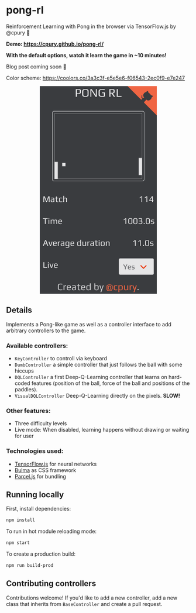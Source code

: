 # pong-rl

Reinforcement Learning with Pong in the browser via TensorFlow.js by @cpury 🚀

**Demo: https://cpury.github.io/pong-rl/**

**With the default options, watch it learn the game in ~10 minutes!**

Blog post coming soon 📝

Color scheme: https://coolors.co/3a3c3f-e5e5e6-f06543-2ec0f9-e7e247

<p align="center">
  <img width="320" height="568" src="https://github.com/cpury/pong-rl/blob/master/screenshot.png?raw=true">
</p>

## Details

Implements a Pong-like game as well as a controller interface to add arbitrary controllers to the game.

### Available controllers:

- `KeyController` to controll via keyboard
- `DumbController` a simple controller that just follows the ball with some hiccups
- `DQLController` a first Deep-Q-Learning controller that learns on hard-coded features (position of the ball, force of the ball and positions of the paddles).
- `VisualDQLController` Deep-Q-Learning directly on the pixels. **SLOW!**

### Other features:

- Three difficulty levels
- Live mode: When disabled, learning happens without drawing or waiting for user

### Technologies used:

- [TensorFlow.js](https://www.tensorflow.org/js/) for neural networks
- [Bulma](https://bulma.io/) as CSS framework
- [Parcel.js](https://parceljs.org/) for bundling

## Running locally

First, install dependencies:

```sh
npm install
```

To run in hot module reloading mode:

```sh
npm start
```

To create a production build:

```sh
npm run build-prod
```

## Contributing controllers

Contributions welcome! If you'd like to add a new controller, add a new class that inherits from `BaseController` and create a pull request.
